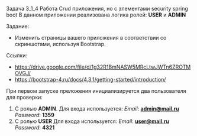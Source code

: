 Задача 3_1_4 Работа Crud приложения, но с элементами security spring boot В данном приложении реализована
логика ролей: **USER** и **ADMIN** 

Задание:
- Изменить страницы вашего приложения в соответствии со скриншотами, используя Bootstrap.

Ссылки: 

- https://drive.google.com/file/d/1g32R1BmNASW5MRcLtwJWTn6ZROTMOVGJ/
- https://bootstrap-4.ru/docs/4.3.1/getting-started/introduction/

При первом запуске преложения инициализируется два пользователя для проверки: 
1. С ролью **ADMIN**. Для входа используется: *Email*: **admin@mail.ru** *Password*: **1359** 
2. C ролью **USER** Для входа используется: *Email*: **user@mail.ru** *Password*: **4321**
